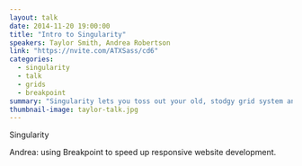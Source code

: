 ```yaml
---
layout: talk
date: 2014-11-20 19:00:00
title: "Intro to Singularity"
speakers: Taylor Smith, Andrea Robertson
link: "https://nvite.com/ATXSass/cd6"
categories:
  - singularity
  - talk
  - grids
  - breakpoint
summary: "Singularity lets you toss out your old, stodgy grid system and create a system of columns and gutters that actually works with your content, allowing different layouts at different breakpoints, a visual order that isn't tied to your source order, and no more terrible class names."
thumbnail-image: taylor-talk.jpg
---
```


Singularity

Andrea:  using Breakpoint to speed up responsive website development.

